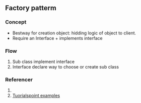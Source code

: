 ## Factory patterm
### Concept
- Bestway for creation object: hidding logic of object to client.
- Require an Interface + implements interface 
### Flow
1. Sub class implement interface
2. Interface declare way to choose or create sub class

### Referencer
1. 
2. [Tuorialspoint examples](https://www.tutorialspoint.com/design_pattern/factory_pattern.htm)
